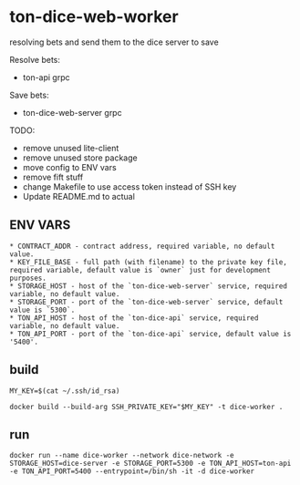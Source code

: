 # ton-dice-web-worker
resolving bets and send them to the dice server to save

Resolve bets:
 - ton-api grpc 

 Save bets:
 - ton-dice-web-server grpc

 TODO:
  - remove unused lite-client
  - remove unused store package
  - move config to ENV vars
  - remove fift stuff
  - change Makefile to use access token instead of SSH key
  - Update README.md to actual

## ENV VARS
	* CONTRACT_ADDR - contract address, required variable, no default value.
	* KEY_FILE_BASE - full path (with filename) to the private key file, required variable, default value is `owner` just for development purposes.
	* STORAGE_HOST - host of the `ton-dice-web-server` service, required variable, no default value.
	* STORAGE_PORT - port of the `ton-dice-web-server` service, default value is `5300`.
	* TON_API_HOST - host of the `ton-dice-api` service, required variable, no default value.
	* TON_API_PORT - port of the `ton-dice-api` service, default value is '5400'. 

## build 
```MY_KEY=$(cat ~/.ssh/id_rsa)```

```docker build --build-arg SSH_PRIVATE_KEY="$MY_KEY" -t dice-worker .```

## run
```docker run --name dice-worker --network dice-network -e STORAGE_HOST=dice-server -e STORAGE_PORT=5300 -e TON_API_HOST=ton-api -e TON_API_PORT=5400 --entrypoint=/bin/sh -it -d dice-worker```
